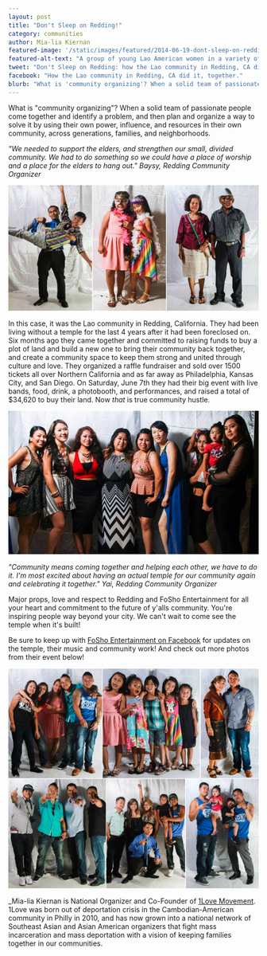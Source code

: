 ```yaml
---
layout: post
title: "Don't Sleep on Redding!"
category: communities
author: Mia-lia Kiernan
featured-image: '/static/images/featured/2014-06-19-dont-sleep-on-redding.jpg'
featured-alt-text: "A group of young Lao American women in a variety of stylish dresses pose in front of a white backdrop. Two hold young children. All of them look at the camera, smiling and looking confident."
tweet: "Don't Sleep on Redding: how the Lao community in Redding, CA did it, together."
facebook: "How the Lao community in Redding, CA did it, together."
blurb: "What is 'community organizing'? When a solid team of passionate people come together and identify a problem, and then plan and organize a way to solve it by using their own power, influence, and resources in their own community, across generations, families, and neighborhoods."
---
```


What is "community organizing"? When a solid team of passionate people come together and identify a problem, and then plan and organize a way to solve it by using their own power, influence, and resources in their own community, across generations, families, and neighborhoods. 

_"We needed to support the elders, and strengthen our small, divided community. We had to do something so we could have a place of worship and a place for the elders to hang out." Baysy, Redding Community Organizer_

!["Three photo booth photos show, from left to right: a young man in a striped shirt and gray pants with arms extended held up by another in a blue shirt and tie; two girls grinning in colorful dresses, silver dress sandals, feather boas, and tiaras; an older couple, the woman on the left with chin-length hair, a fuschia shirt, bone skirt, and sandals, the man on the right in a white hat, striped short-sleeved dress shirt, and grey dress pants."](/static/images/blog/2014-06-19-dont-sleep-on-redding/photobooth.png)

In this case, it was the Lao community in Redding, California. They had been living without a temple for the last 4 years after it had been foreclosed on. Six months ago they came together and committed to raising funds to buy a plot of land and build a new one to bring their community back together, and create a community space to keep them strong and united through culture and love. They organized a raffle fundraiser and sold over 1500 tickets all over Northern California and as far away as Philadelphia, Kansas City, and San Diego. On Saturday, June 7th they had their big event with live bands, food, drink, a photobooth, and performances, and raised a total of $34,620 to buy their land. Now _that_ is true community hustle.

!["A group of young Lao American women in a variety of stylish dresses pose in front of a white backdrop. Two hold young children. All of them look at the camera, smiling and looking confident."](/static/images/featured/2014-06-19-dont-sleep-on-redding.jpg) 

_"Community means coming together and helping each other, we have to do it. I'm most excited about having an actual temple for our community again and celebrating it together." Yai, Redding Community Organizer_

Major props, love and respect to Redding and FoSho Entertainment for all your heart and commitment to the future of y'alls community. You're inspiring people way beyond your city. We can't wait to come see the temple when it's built!

Be sure to keep up with [FoSho Entertainment on Facebook](https://www.facebook.com/FoShoEntertainment) for updates on the temple, their music and community work! And check out more photos from their event below!

!["A grid of six photo booth photos showing various groupings of people, young and old, dressed up and celebrating together."](/static/images/blog/2014-06-19-dont-sleep-on-redding/morephotobooth.png)

_Mia-lia Kiernan is National Organizer and Co-Founder of [1Love Movement](http://1lovemovement.wordpress.com/). 1Love was born out of deportation crisis in the Cambodian-American community in Philly in 2010, and has now grown into a national network of Southeast Asian and Asian American organizers that fight mass incarceration and mass deportation with a vision of keeping families together in our communities.